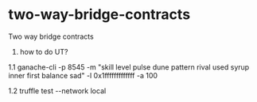 # two-way-bridge-contracts
Two way bridge contracts

1. how to do UT?

1.1 ganache-cli -p 8545 -m "skill level pulse dune pattern rival used syrup inner first balance sad" -l 0x1fffffffffffff -a 100

1.2 truffle test --network local
